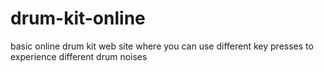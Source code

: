 # drum-kit-online
basic online drum kit web site
where you can use different key presses to experience different drum noises
